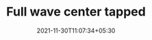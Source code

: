 ---
title: "Full wave center tapped"
date : 2021-11-30T11:07:34+05:30
draft: false
mathjax : true
categories : ["EDC"]

---